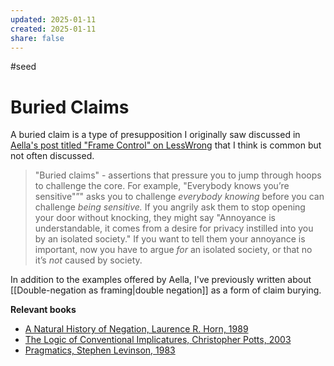 ```yaml
---
updated: 2025-01-11
created: 2025-01-11
share: false
---
```

#seed
# Buried Claims

A buried claim is a type of presupposition I originally saw discussed in [Aella's post titled "Frame Control" on LessWrong]() that I think is common but not often discussed.

> "Buried claims" - assertions that pressure you to jump through hoops to challenge the core. For example, "Everybody knows you’re sensitive"”" asks you to challenge *everybody knowing* before you can challenge *being sensitive.* If you angrily ask them to stop opening your door without knocking, they might say "Annoyance is understandable, it comes from a desire for privacy instilled into you by an isolated society." If you want to tell them your annoyance is important, now you have to argue *for* an isolated society, or that no it’s *not* caused by society.

In addition to the examples offered by Aella, I've previously written about [[Double-negation as framing|double negation]] as a form of claim burying. 

**Relevant books**
- [A Natural History of Negation, Laurence R. Horn, 1989](https://books.google.co.uk/books/about/A_Natural_History_of_Negation.html)
- [The Logic of Conventional Implicatures, Christopher Potts, 2003](https://books.google.co.uk/books/about/The_Logic_of_Conventional_Implicatures.html?id=KWITDAAAQBAJ)
- [Pragmatics, Stephen Levinson, 1983](https://books.google.co.uk/books/about/Pragmatics.html?id=SJXr9w_lVLUC)
